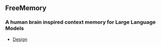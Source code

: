 ## FreeMemory

### A human brain inspired context memory for Large Language Models 

- [Design](DESIGN.md)

